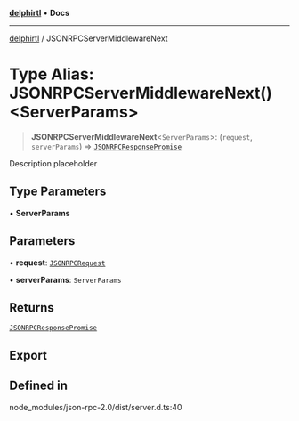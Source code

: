 [**delphirtl**](../README.md) • **Docs**

***

[delphirtl](../globals.md) / JSONRPCServerMiddlewareNext

# Type Alias: JSONRPCServerMiddlewareNext()\<ServerParams\>

> **JSONRPCServerMiddlewareNext**\<`ServerParams`\>: (`request`, `serverParams`) => [`JSONRPCResponsePromise`](JSONRPCResponsePromise.md)

Description placeholder

## Type Parameters

• **ServerParams**

## Parameters

• **request**: [`JSONRPCRequest`](../interfaces/JSONRPCRequest.md)

• **serverParams**: `ServerParams`

## Returns

[`JSONRPCResponsePromise`](JSONRPCResponsePromise.md)

## Export

## Defined in

node\_modules/json-rpc-2.0/dist/server.d.ts:40
